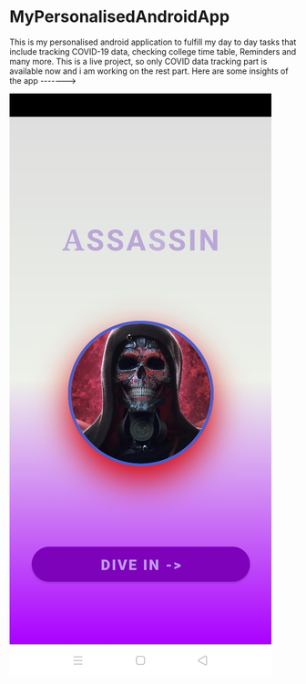 # MyPersonalisedAndroidApp

This is my personalised android application to fulfill my day to day tasks that include tracking COVID-19 data, checking college time table, Reminders and many more.
This is a live project, so only COVID data tracking part is available now and i am working on the rest part.
Here are some insights of the app ------->

![](home.jpg)
